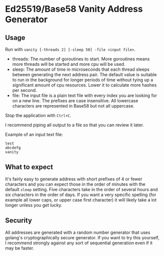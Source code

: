 # Ed25519/Base58 Vanity Address Generator

## Usage

Run with `vanity [-threads 2] [-sleep 50] -file <input file>`.

* threads: The number of goroutines to start. More goroutines means more threads will be started and more cpu will be used.
* sleep: The amount of time in microseconds that each thread sleeps between generating the next address pair. The default value is suitable to run in the background for longer periods of time without tying up a significant amount of cpu resources. Lower it to calculate more hashes per second.
* file: The input file is a plain text file with every index you are looking for on a new line. The prefixes are case insensitive. All lowercase characters are represented in Base58 but not all uppercase.

Stop the application with `Ctrl+C`.

I recommend piping all output to a file so that you can review it later. 

Example of an input text file:
```
test
abcdefg
vanity
```

## What to expect

It's fairly easy to generate address with short prefixes of 4 or fewer characters and you can expect those in the order of minutes with the default `sleep` setting. Five characters take in the order of several hours and six characters in the order of days. If you want a very specific spelling (for example all lower caps, or upper case first character) it will likely take a lot longer unless you get lucky.

## Security

All addresses are generated with a random number generator that uses golang's cryptographically secure generator. If you want to try this yourself, I recommend strongly against any sort of sequential generation even if it may be faster.

